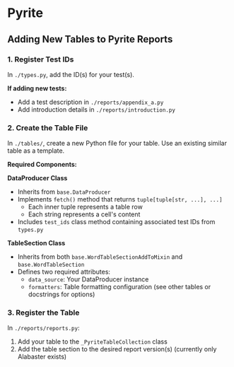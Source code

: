 # Pyrite

## Adding New Tables to Pyrite Reports

### 1. Register Test IDs
In `./types.py`, add the ID(s) for your test(s).

**If adding new tests:**
- Add a test description in `./reports/appendix_a.py`
- Add introduction details in `./reports/introduction.py`

### 2. Create the Table File
In `./tables/`, create a new Python file for your table. Use an existing similar table as a template.

**Required Components:**

**DataProducer Class**
- Inherits from `base.DataProducer`
- Implements `fetch()` method that returns `tuple[tuple[str, ...], ...]`
  - Each inner tuple represents a table row
  - Each string represents a cell's content
- Includes `test_ids` class method containing associated test IDs from `types.py`

**TableSection Class**
- Inherits from both `base.WordTableSectionAddToMixin` and `base.WordTableSection`
- Defines two required attributes:
  - `data_source`: Your DataProducer instance
  - `formatters`: Table formatting configuration (see other tables or docstrings for options)

### 3. Register the Table
In `./reports/reports.py`:
1. Add your table to the `_PyriteTableCollection` class
2. Add the table section to the desired report version(s) (currently only Alabaster exists)
